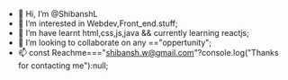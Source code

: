 - 👋 Hi, I’m @ShibanshL
- 👀 I’m interested in Webdev,Front_end.stuff;
- 🌱 I’m have learnt html,css,js,java && currently learning reactjs;
- 💞️ I’m looking to collaborate on any =="oppertunity"; 
- 📫 const Reachme==="shibansh.w@gmail.com"?console.log("Thanks for contacting me"):null;

<!---
ShibanshL/ShibanshL is a ✨ special ✨ repository because its `README.md` (this file) appears on your GitHub profile.
You can click the Preview link to take a look at your changes.
--->
